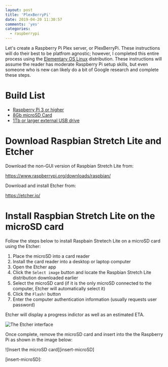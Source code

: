```yaml
---
layout: post
title: 'PlexBerryPi'
date: 2019-04-20 11:30:57
comments: 'yes'
categories:
  - raspberrypi
---
```


Let's create a Raspberry Pi Plex server, or PlexBerryPi. These instructions will do their best to be platfrom agnostic; however, I completed this entire process using the [Elementary OS Linux][1] distribution. These instructions will assume the reader has moderate Raspberry Pi setup skills, but even someone who is new can likely do a bit of Google research and complete these steps.

# Build List

* [Raspberry Pi 3 or higher][2]
* [8Gb microSD Card][3]
* [1Tb or larger external USB drive][4]

# Download Raspbian Stretch Lite and Etcher

Download the non-GUI version of Raspbian Stretch Lite from:

<https://www.raspberrypi.org/downloads/raspbian/>

Download and install Etcher from:

<https://etcher.io/>

# Install Raspbian Stretch Lite on the microSD card

Follow the steps below to install Raspbain Stretech Lite on a microSD card using the Etcher:

1. Place the microSD into a card reader
2. Install the card reader into a desktop or laptop computer
3. Open the Etcher app
4. Click the `Select image` button and locate the Raspbian Stretch Lite distribution downloaded earlier
5. Select the microSD card (if it is the only microSD connected to the computer, Etcher will automatically select it)
6. Click the `Flash!` button
7. Enter the computer authentication information (usually requests user password)

Etcher will display a progress indictor as well as an estimated ETA.

![The Etcher interface][etcher-interface]

Once complete, remove the microSD card and insert into the the Raspberry Pi as shown in the image below:

![Insert the microSD card][insert-microSD]


[1]: https://elementary.io/
[2]: https://amzn.to/2IR2w7t
[3]: https://amzn.to/2IRCEbn
[4]: https://amzn.to/2DRVxrd
[5]:
[6]:

[etcher-interface]: https://lh3.googleusercontent.com/4SPUSG1WK-MFSlWhUdHqgN1loWs4VgYKyfR-W2Ub02BfdP_cWASR8gSUYsLtpaYi1a21ciy7dyEjIsOKsxdJKhqSJd4NU3dt2Jm3jlVKWf00Q5ye8zpcYjrABIQNvH-2I_LxpHj_GDoaajsFOOwYVHs9VBqC-oJmbYaq4S7ElCnN98uIOrz6G8LH2xuYB7UaFDeCGiRd90iX9GA6imA1EYo29Xw3pdGe_2VVV5rXGuSgmYQKqtIIvOinnYA1MexHIuVMptkIu7ki8GAa_VGKQIAJAd4iGrVKCUI19YbKE3qBsAu3X3oMZv10Y-A3MydCR9VLu9BgiBN2glvsDApgqNCRyKxwmDg8PtlUecfptZ-DqnQFJxcqLsuEDWJFNPX5x4uCxJwQ8ZncrSh2nmtndZBOhSXFH3VQL9tc8S3DB9gW5Ka-pg5j_vcpfuUevln2Ehd2RbzHf5S3h5gJlLe_Ik-_zpYBvhMDqqM8JyJYtf2mIQ8HbNknTHInpDr9HI9CFHX27kE0mQsHbFh7CoBC2gmqWd4-xZMqjI33aS3RLlDoD1XhI2D1XEAJMa1Ua2mG6DzVCNBM38LW5w7veC6UbmpwXlO4GHpqP2AJbZlj=w800-h413-no
[insert-microSD]: 
